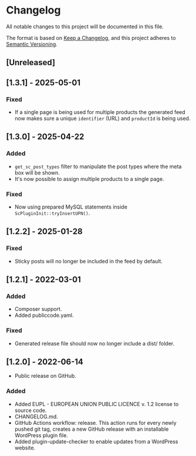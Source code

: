 # Changelog
All notable changes to this project will be documented in this file.

The format is based on [Keep a Changelog](https://keepachangelog.com/en/1.0.0/),
and this project adheres to [Semantic Versioning](https://semver.org/spec/v2.0.0.html).

## [Unreleased]
## [1.3.1] - 2025-05-01
### Fixed
- If a single page is being used for multiple products the generated feed now makes sure a unique `identifier` (URL) and `productId` is being used.

## [1.3.0] - 2025-04-22
### Added
- `get_sc_post_types` filter to manipulate the post types where the meta box will be shown.
- It's now possible to assign multiple products to a single page.
### Fixed
- Now using prepared MySQL statements inside `ScPluginInit::tryInsertUPN()`.

## [1.2.2] - 2025-01-28
### Fixed
- Sticky posts will no longer be included in the feed by default.

## [1.2.1] - 2022-03-01
### Added
- Composer support.
- Added publiccode.yaml.
### Fixed
- Generated release file should now no longer include a dist/ folder.
## [1.2.0] - 2022-06-14
- Public release on GitHub.
### Added
- Added EUPL - EUROPEAN UNION PUBLIC LICENCE v. 1.2 license to source code.
- CHANGELOG.md.
- GitHub Actions workflow: release. This action runs for every newly pushed git tag, creates a new GitHub release with an installable WordPress plugin file.
- Added plugin-update-checker to enable updates from a WordPress website.
